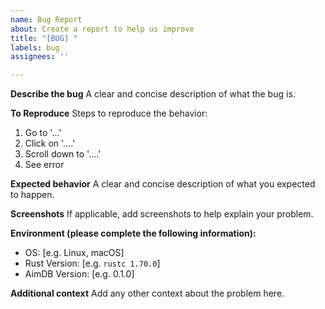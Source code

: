 ```yaml
---
name: Bug Report
about: Create a report to help us improve
title: "[BUG] "
labels: bug
assignees: ''

---
```


**Describe the bug**
A clear and concise description of what the bug is.

**To Reproduce**
Steps to reproduce the behavior:
1. Go to '...'
2. Click on '....'
3. Scroll down to '....'
4. See error

**Expected behavior**
A clear and concise description of what you expected to happen.

**Screenshots**
If applicable, add screenshots to help explain your problem.

**Environment (please complete the following information):**
 - OS: [e.g. Linux, macOS]
 - Rust Version: [e.g. `rustc 1.70.0`]
 - AimDB Version: [e.g. 0.1.0]

**Additional context**
Add any other context about the problem here.
